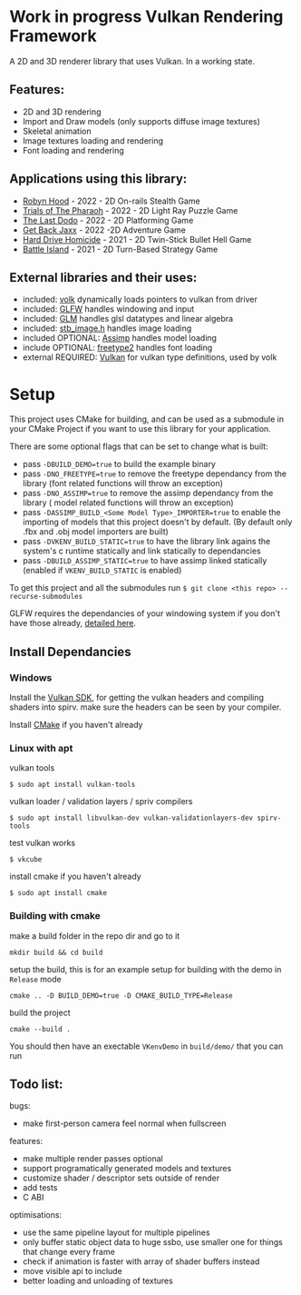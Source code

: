 # Work in progress Vulkan Rendering Framework
A 2D and 3D renderer library that uses Vulkan. In a working state.

## Features:

* 2D and 3D rendering
* Import and Draw models (only supports diffuse image textures)
* Skeletal animation
* Image textures loading and rendering
* Font loading and rendering

## Applications using this library:
* [Robyn Hood](https://github.com/NoamZeise/Robyn-Hood) - 2022 - 2D On-rails Stealth Game
* [Trials of The Pharaoh](https://github.com/NoamZeise/TrailsOfThePharaoh) - 2022 - 2D Light Ray Puzzle Game
* [The Last Dodo](https://github.com/NoamZeise/DodoDash) - 2022 - 2D Platforming Game
* [Get Back Jaxx](https://github.com/NoamZeise/GGJ22) - 2022 -2D Adventure Game
* [Hard Drive Homicide](https://github.com/NoamZeise/Hard-Drive-Homicide) - 2021 - 2D Twin-Stick Bullet Hell Game
* [Battle Island](https://github.com/NoamZeise/Battle-Island) - 2021 - 2D Turn-Based Strategy Game

## External libraries and their uses:

* included: [volk](https://github.com/zeux/volk) dynamically loads pointers to vulkan from driver
* included: [GLFW](https://www.glfw.org/) handles windowing and input
* included: [GLM](https://github.com/g-truc/glm) handles glsl datatypes and linear algebra
* included: [stb_image.h](https://github.com/nothings/stb) handles image loading
* included OPTIONAL:   [Assimp](https://github.com/assimp/assimp) handles model loading
* include OPTIONAL:   [freetype2](https://freetype.org/) handles font loading
* external REQUIRED:   [Vulkan](https://vulkan.lunarg.com/) for vulkan type definitions, used by volk

# Setup

This project uses CMake for building, and can be used as a submodule in your CMake Project if you want to use this library for your application.

There are some optional flags that can be set to change what is built:
- pass `-DBUILD_DEMO=true` to build the example binary
- pass `-DNO_FREETYPE=true` to remove the freetype dependancy from the library (font related functions will throw an exception)
- pass `-DNO_ASSIMP=true` to remove the assimp dependancy from the library ( model related functions will throw an exception)
- pass `-DASSIMP_BUILD_<Some Model Type>_IMPORTER=true` to enable the importing of models that this project doesn't by default. (By default only .fbx and .obj model importers are built)
- pass `-DVKENV_BUILD_STATIC=true` to have the library link agains the system's c runtime statically and link statically to dependancies
- pass `-DBUILD_ASSIMP_STATIC=true` to have assimp linked statically (enabled if `VKENV_BUILD_STATIC` is enabled)

To get this project and all the submodules run `$ git clone <this repo> --recurse-submodules`

GLFW requires the dependancies of your windowing system if you don't have those already, [detailed here](https://www.glfw.org/docs/latest/compile.html#compile_deps).

## Install Dependancies

### Windows

Install the [Vulkan SDK](https://www.lunarg.com/vulkan-sdk/), for getting the vulkan headers and compiling shaders into spirv. make sure the headers can be seen by your compiler.

Install [CMake](https://cmake.org/download/) if you haven't already

### Linux with apt
vulkan tools
```
$ sudo apt install vulkan-tools
```
vulkan loader / validation layers / spriv compilers
```
$ sudo apt install libvulkan-dev vulkan-validationlayers-dev spirv-tools
```
test vulkan works
```
$ vkcube
```
install cmake if you haven't already
```
$ sudo apt install cmake
```
### Building with cmake

make a build folder in the repo dir and go to it
```
mkdir build && cd build
```
setup the build, this is for an example setup for building with the demo in `Release` mode
```
cmake .. -D BUILD_DEMO=true -D CMAKE_BUILD_TYPE=Release
```
build the project
```
cmake --build .
```

You should then have an exectable `VKenvDemo` in `build/demo/` that you can run

## Todo list:
bugs:
* make first-person camera feel normal when fullscreen

features:
* make multiple render passes optional
* support programatically generated models and textures
* customize shader / descriptor sets outside of render
* add tests
* C ABI

optimisations:
* use the same pipeline layout for multiple pipelines
* only buffer static object data to huge ssbo, use smaller one for things that change every frame
* check if animation is faster with array of shader buffers instead
* move visible api to include
* better loading and unloading of textures

